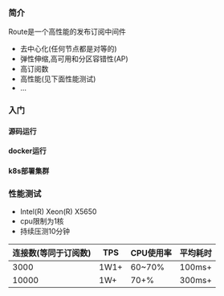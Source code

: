 ### 简介
Route是一个高性能的发布订阅中间件
- 去中心化(任何节点都是对等的)
- 弹性伸缩,高可用和分区容错性(AP)
- 高订阅数
- 高性能(见下面性能测试)
- ...


### 入门
#### 源码运行

#### docker运行

#### k8s部署集群

### 性能测试

- Intel(R) Xeon(R) X5650
- cpu限制为1核
- 持续压测10分钟

|  连接数(等同于订阅数)   | TPS | CPU使用率  | 平均耗时  |
|  ----  | ----  |----  |----  |
| 3000  | 1W1+ | 60~70% | 100ms+ |
| 10000  | 1W+ | 70+% | 300ms+ |
